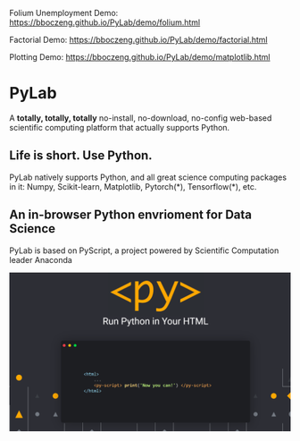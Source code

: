 Folium Unemployment Demo:
https://bboczeng.github.io/PyLab/demo/folium.html

Factorial Demo:
https://bboczeng.github.io/PyLab/demo/factorial.html

Plotting Demo:
https://bboczeng.github.io/PyLab/demo/matplotlib.html

# PyLab
A **totally, totally, totally** no-install, no-download, no-config web-based scientific computing platform that actually supports Python. 

## Life is short. Use Python. 
PyLab natively supports Python, and all great science computing packages in it: Numpy, Scikit-learn, Matplotlib, Pytorch(\*), Tensorflow(\*), etc. 

## An in-browser Python envrioment for Data Science 
PyLab is based on PyScript, a project powered by Scientific Computation leader Anaconda 

![](imgs/pyscript.png)

